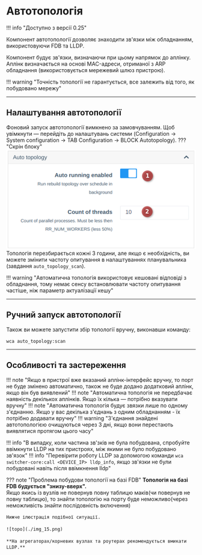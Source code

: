 # Автотопологія

!!! info "Доступно з версії 0.25"

Компонент автотопології дозволяє знаходити зв'язки між обладнанням, використовуючи FDB та LLDP.

Компонент будує зв'язки, визначаючи при цьому напрямок до аплінку.
Аплінк визначається на основі MAC-адреси, отриманої з ARP обладнання (використовується мережевий шлюз пристрою).

!!! warning "Точність топології не гарантується, все залежить від того, як побудовано мережу"

---

## Налаштування автотопології

Фоновий запуск автотопології вимкнено за замовчуванням.
Щоб увімкнути — перейдіть до налаштувань системи (Configuration -> System configuration -> TAB Configuration -> BLOCK Autotopology).
??? "Скрін блоку"
    ![img_10.png](img_10.png)
Топологія перезбирається кожні 3 години, але якщо є необхідність, ви можете змінити частоту опитування в налаштуваннях планувальника (завдання `auto_topology_scan`).

!!! warning "Автоматична топологія використовує кешовані відповіді з обладнання, тому немає сенсу встановлювати частоту опитування частіше, ніж параметр актуалізації кешу"

---

## Ручний запуск автотопології

Також ви можете запустити збір топології вручну, виконавши команду:
```shell
wca auto_topology:scan
```

---

## Особливості та застереження
!!! note "Якщо в пристрої вже вказаний аплінк-інтерфейс вручну, то порт не буде змінено автоматично, також не буде додано додатковий аплінк, якщо він був виявлений"
!!! note "Автоматична топологія не передбачає наявність декількох аплінків. Якщо їх кілька — потрібно вказувати вручну"
!!! note "Автоматична топологія будує звязки лише по одному з'єднанню. Якщо у вас декілька з'єднань з одним обладнанням - їх потрібно додавати вручну"
!!! warning "З'єднання знайдені автотопологією очищуються через 3 дні, якщо вони перестають виявлятися протягом цього часу"

!!! info "В випадку, коли частина зв'зків не була побудована, спробуйте ввімкнути LLDP на тих пристроях, між якими не було побудовано зв'язок"
!!! info "Перевірити роботу LLDP за допомогою команди `wca switcher-core:call <DEVICE_IP> lldp_info`, якщо зв'язки не були побудовані навіть після ввімкнення lldp"

??? note "Проблема побудови топології на базі FDB"
    **Топологія на базі FDB будується "знизу-вверх".**      
    Якщо якись із вузлів не повернув повну таблицю маків(чи повернув не повну таблицю), то знайти топологію на порту буде неможливо(через неможливість знайти послідовність включення)      
    
    Нижче ілюстрація подібної ситуації.    
    
    ![topo](./img_15.png)
    
    **На агрегаторах/корневих вузлах та роутерах рекомендується вмикати LLDP.**
